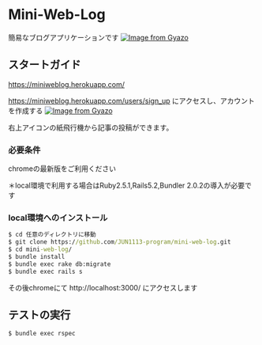 # Mini-Web-Log
簡易なブログアプリケーションです
[![Image from Gyazo](https://i.gyazo.com/265bdb94a39b0bd21c06dc0c55d86126.png)](https://gyazo.com/265bdb94a39b0bd21c06dc0c55d86126)

## スタートガイド
https://miniweblog.herokuapp.com/

https://miniweblog.herokuapp.com/users/sign_up
にアクセスし、アカウントを作成する
[![Image from Gyazo](https://i.gyazo.com/e91a2c3b462e0d77a445b2a3c70f1cc4.png)](https://gyazo.com/e91a2c3b462e0d77a445b2a3c70f1cc4)

右上アイコンの紙飛行機から記事の投稿ができます。


### 必要条件
chromeの最新版をご利用ください

＊local環境で利用する場合はRuby2.5.1,Rails5.2,Bundler 2.0.2の導入が必要です

### local環境へのインストール

```cmd
$ cd 任意のディレクトリに移動
$ git clone https://github.com/JUN1113-program/mini-web-log.git
$ cd mini-web-log/
$ bundle install
$ bundle exec rake db:migrate
$ bundle exec rails s
```

その後chromeにて
http://localhost:3000/ にアクセスします

## テストの実行
```cmd
$ bundle exec rspec
```